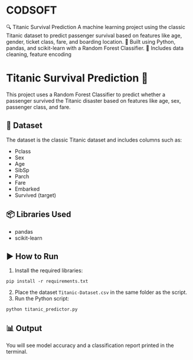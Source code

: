# CODSOFT
🔍 Titanic Survival Prediction  A machine learning project using the classic Titanic dataset to predict passenger survival based on features like age, gender, ticket class, fare, and boarding location.  🚀 Built using Python, pandas, and scikit-learn with a Random Forest Classifier.  🎯 Includes data cleaning, feature encoding
# Titanic Survival Prediction 🚢

This project uses a Random Forest Classifier to predict whether a passenger survived the Titanic disaster based on features like age, sex, passenger class, and fare.

## 📁 Dataset
The dataset is the classic Titanic dataset and includes columns such as:
- Pclass
- Sex
- Age
- SibSp
- Parch
- Fare
- Embarked
- Survived (target)

## 📦 Libraries Used
- pandas
- scikit-learn

## ▶️ How to Run
1. Install the required libraries:

```
pip install -r requirements.txt
```

2. Place the dataset `Titanic-Dataset.csv` in the same folder as the script.
3. Run the Python script:

```
python titanic_predictor.py
```

## 📊 Output
You will see model accuracy and a classification report printed in the terminal.
